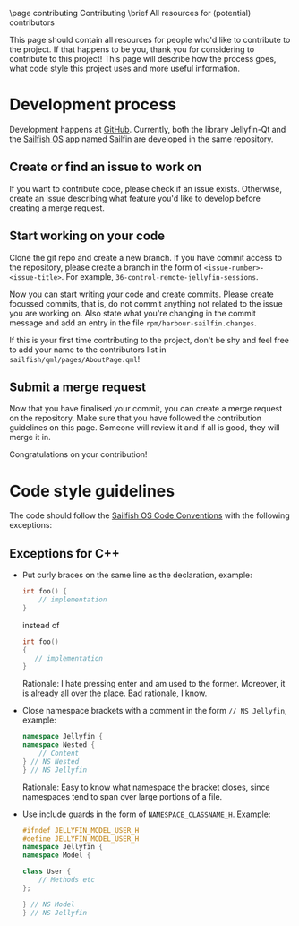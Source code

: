 \page contributing Contributing
\brief All resources for (potential) contributors

This page should contain all resources for people who'd like to contribute to the project. 
If that happens to be you, thank you for considering to contribute to this project! 
This page will describe how the process goes, what code style this project uses and more useful information.

# Development process
Development happens at [GitHub](https://github.com/heartfin/harbour-sailfin). 
Currently, both the library Jellyfin-Qt and the [Sailfish OS](https://sailfishos.org) app named Sailfin are developed in the same repository.

## Create or find an issue to work on
If you want to contribute code, please check if an issue exists. 
Otherwise, create an issue describing what feature you'd like to develop before creating a merge request.

## Start working on your code
Clone the git repo and create a new branch. 
If you have commit access to the repository, please create a branch in the form of `<issue-number>-<issue-title>`. 
For example, `36-control-remote-jellyfin-sessions`.

Now you can start writing your code and create commits. 
Please create focussed commits, that is, do not commit anything not related to the issue you are working on.
Also state what you're changing in the commit message and add an entry in the file `rpm/harbour-sailfin.changes`.

If this is your first time contributing to the project, don't be shy and feel free to add your name to the contributors list in `sailfish/qml/pages/AboutPage.qml`!

## Submit a merge request
Now that you have finalised your commit, you can create a merge request on the repository.
Make sure that you have followed the contribution guidelines on this page.
Someone will review it and if all is good, they will merge it in.

Congratulations on your contribution!

# Code style guidelines
The code should follow the [Sailfish OS Code Conventions](https://docs.sailfishos.org/Develop/Apps/Coding_Conventions/) with the following exceptions:

## Exceptions for C++
- Put curly braces on the same line as the declaration, example:
  ```cpp
  int foo() {
      // implementation
  }
  ```
  instead of
  ```cpp
  int foo()
  {
     // implementation
  }
  ```
  Rationale: I hate pressing enter and am used to the former. Moreover, it is already all over the place. Bad rationale, I know.

- Close namespace brackets with a comment in the form `// NS Jellyfin`, example:
  ```cpp
  namespace Jellyfin {
  namespace Nested {
      // Content
  } // NS Nested
  } // NS Jellyfin
  ```
  Rationale: Easy to know what namespace the bracket closes, since namespaces tend to span over large portions of a file.

- Use include guards in the form of `NAMESPACE_CLASSNAME_H`. Example:
  ```cpp
  #ifndef JELLYFIN_MODEL_USER_H
  #define JELLYFIN_MODEL_USER_H
  namespace Jellyfin {
  namespace Model {

  class User {
      // Methods etc
  };

  } // NS Model
  } // NS Jellyfin
  ```

